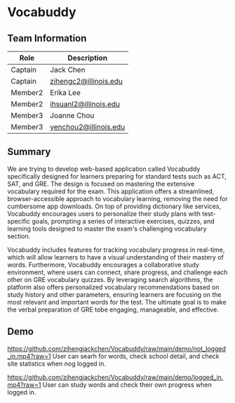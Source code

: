 # Vocabuddy

## Team Information
|   Role      |        Description     |
| ----------- | ---------------------- |
| Captain     |        Jack Chen       |
| Captain     |  zihengc2@illinois.edu |
| Member2     |       Erika Lee        |
| Member2     | ihsuanl2@illinois.edu  |
| Member3     |      Joanne Chou       |
| Member3     | yenchou2@illinois.edu  |


## Summary

We are trying to develop web-based application called Vocabuddy specifically designed for learners preparing for standard tests such as ACT, SAT, and GRE. The design is focused on mastering the extensive vocabulary required for the exam. This application offers a streamlined, browser-accessible approach to vocabulary learning, removing the need for cumbersome app downloads. On top of providing dictionary like services, Vocabuddy encourages users to personalize their study plans with test-specific goals, prompting a series of interactive exercises, quizzes, and learning tools designed to master the exam's challenging vocabulary section.

Vocabuddy includes features for tracking vocabulary progress in real-time, which will allow learners to have a visual understanding of their mastery of words. Furthermore, Vocabuddy encourages a collaborative study environment, where users can connect, share progress, and challenge each other on GRE vocabulary quizzes. By leveraging search algorithms, the platform also offers personalized vocabulary recommendations based on study history and other parameters, ensuring learners are focusing on the most relevant and important words for the test. The ultimate goal is to make the verbal preparation of GRE tobe engaging, manageable, and effective.

## Demo
https://github.com/zihengjackchen/Vocabuddy/raw/main/demo/not_logged_in.mp4?raw=1
User can searh for words, check school detail, and check site statistics when nog logged in.

https://github.com/zihengjackchen/Vocabuddy/raw/main/demo/logged_in.mp4?raw=1
User can study words and check their own progress when logged in.

